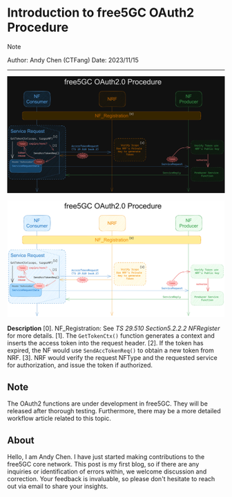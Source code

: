 # Introduction to free5GC OAuth2 Procedure

>[!NOTE]
> Author: Andy Chen (CTFang) 
> Date: 2023/11/15
---


![OAuth2_Dark](./OAuth2_dark.png)

![OAuth2_Light](./OAuth2_light.png)

**Description** 
[0]. NF_Registration: See *TS 29.510 Section5.2.2.2 NFRegister* for more details.
[1]. The ```GetTokenCtx()``` function generates a context and inserts the access token into the request header.
[2]. If the token has expired, the NF would use ```SendAccTokenReq()``` to obtain a new token from NRF.
[3]. NRF would verify the request NFType and the requested service for authorization, and issue the token if authorized.

## Note
The OAuth2 functions are under development in free5GC. They will be released after thorough testing. Furthermore, there may be a more detailed workflow article related to this topic.

## About
Hello, I am Andy Chen. I have just started making contributions to the free5GC core network. This post is my first blog, so if there are any inquiries or identification of errors within, we welcome discussion and correction. Your feedback is invaluable, so please don't hesitate to reach out via email to share your insights.